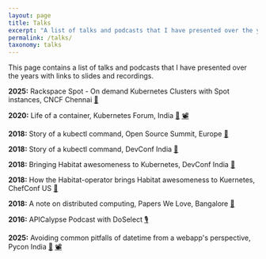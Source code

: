```yaml
---
layout: page
title: Talks
excerpt: "A list of talks and podcasts that I have presented over the years with links to slides and recordings (if recorded)"
permalink: /talks/
taxonomy: talks
---
```


This page contains a list of talks and podcasts that I have presented over the years with links to slides and recordings.

<b>2025:</b> Rackspace Spot - On demand Kubernetes Clusters with Spot instances, CNCF Chennai [📝](https://speakerdeck.com/indradhanush/rackspace-spot-on-demand-kubernetes-clusters-with-spot-instances "Slides")

<b>2020:</b> Life of a container, Kubernetes Forum, India [📝](https://speakerdeck.com/indradhanush/life-of-a-container "Slides") [📽️](https://youtu.be/mGWWTP1Jeso?si=uZllKQAIu-Yzx6jw "Talk recording")

<b>2018:</b> Story of a kubectl command, Open Source Summit, Europe [📝](https://speakerdeck.com/indradhanush/story-of-a-kubectl-command "Slides")

<b>2018:</b> Story of a kubectl command, DevConf India [📝](https://speakerdeck.com/indradhanush/story-of-a-kubectl-command "Slides")

<b>2018:</b> Bringing Habitat awesomeness to Kubernetes, DevConf India [📝](https://speakerdeck.com/indradhanush/bringing-habitat-awesomeness-to-kubernetes "Slides")

<b>2018:</b> How the Habitat-operator brings Habitat awesomeness to Kuernetes, ChefConf US [📝](https://www.youtube.com/watch?v=TxPaXqGn3JA "Talk recording")

<b>2018:</b> A note on distributed computing, Papers We Love, Bangalore [🔗](https://paperswelove.org/chapter/bangalore "PWL Chapter link")

<b>2016:</b> APICalypse Podcast with DoSelect [🎙️️](https://soundcloud.com/doselect/podcast-with-indradhanush "Podcast recording")

<b>2025:</b> Avoiding common pitfalls of datetime from a webapp's perspective, Pycon India [📝](./pycon-india-15/slides.html "Slides") [📽️](https://youtu.be/kKDbiibuT7Y?si=vl_ktQXmH0GpapS3 "Talk recording")
